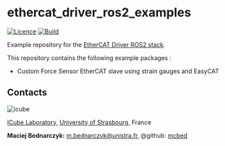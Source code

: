# ethercat_driver_ros2_examples
[![Licence](https://img.shields.io/badge/License-Apache%202.0-blue.svg)](https://opensource.org/licenses/Apache-2.0)
[![Build](https://github.com/ICube-Robotics/ethercat_driver_ros2_examples/actions/workflows/ci.yml/badge.svg)](https://github.com/ICube-Robotics/ethercat_driver_ros2_examples/actions/workflows/ci.yml)

Example repository for the [EtherCAT Driver ROS2 stack](https://github.com/ICube-Robotics/ethercat_driver_ros2).

This repository contains the following example packages :
- Custom Force Sensor EtherCAT slave using strain gauges and EasyCAT

## Contacts ##
![icube](https://icube.unistra.fr/fileadmin/templates/DUN/icube/images/logo.png)

[ICube Laboratory](https://icube.unistra.fr), [University of Strasbourg](https://www.unistra.fr/), France

__Maciej Bednarczyk:__ [m.bednarczyk@unistra.fr](mailto:m.bednarczyk@unistra.fr), @github: [mcbed](https://github.com/mcbed)

